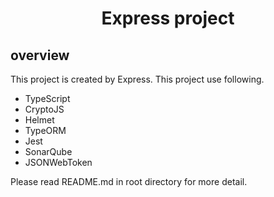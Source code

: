 <h1 align="center">Express project</h1>


## overview
This project is created by Express.
This project use following.
* TypeScript
* CryptoJS
* Helmet
* TypeORM
* Jest
* SonarQube
* JSONWebToken

Please read README.md in root directory for more detail.
